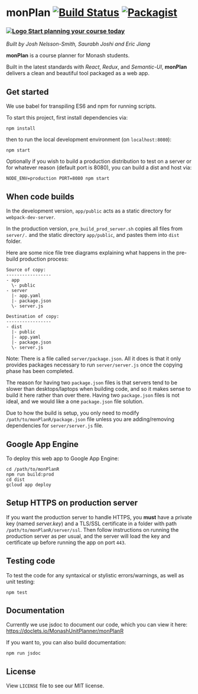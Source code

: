 # monPlan [![Build Status](https://travis-ci.org/MonashUnitPlanner/monPlanR.svg?branch=master)](https://travis-ci.org/MonashUnitPlanner/monPlanR) [![Packagist](https://img.shields.io/packagist/l/doctrine/orm.svg)](https://github.com/MonashUnitPlanner/monPlanR/blob/master/LICENSE)
### **[ ![Logo](https://raw.githubusercontent.com/MonashUnitPlanner/monPlanR/master/app/public/favicon.ico) Start planning your course today](http://www.monplan.tech)**
_Built by Josh Nelsson-Smith, Saurabh Joshi and Eric Jiang_

**monPlan** is a course planner for Monash students.

Built in the latest standards with _React_, _Redux_, and _Semantic-UI_, **monPlan** delivers a clean and beautiful tool packaged as a web app.

## Get started
We use babel for transpiling ES6 and npm for running scripts.

To start this project, first install dependencies via:
```
npm install
```
then to run the local development environment (on `localhost:8080`):
```
npm start
```
Optionally if you wish to build a production distribution to test on a server or for whatever reason (default port is 8080), you can build a dist and host via:
```
NODE_ENV=production PORT=8080 npm start
```

## When code builds
In the development version, `app/public` acts as a static directory for
`webpack-dev-server`.

In the production version, `pre_build_prod_server.sh`
copies all files from `server/.` and the static directory `app/public`, and pastes them into `dist` folder.

Here are some nice file tree diagrams explaining what happens in the pre-build production process:

```
Source of copy:
-----------------
- app
  \- public
- server
  |- app.yaml
  |- package.json
  \- server.js

Destination of copy:
-----------------
- dist
  |- public
  |- app.yaml
  |- package.json
  \- server.js
```

Note: There is a file called `server/package.json`. All it does is that it only provides packages necessary to run `server/server.js` once the copying phase has been completed.

The reason for having two `package.json` files is that servers tend to be slower than desktops/laptops when building code, and so it makes sense to build it here rather than over there. Having two `package.json` files is not ideal, and we would like a one `package.json` file solution.

Due to how the build is setup, you only need to modify `/path/to/monPlanR/package.json` file unless you are adding/removing dependencies for `server/server.js` file.

## Google App Engine
To deploy this web app to Google App Engine:
```
cd /path/to/monPlanR
npm run build:prod
cd dist
gcloud app deploy
```

## Setup HTTPS on production server
If you want the production server to handle HTTPS, you **must** have a private key (named _server.key_) and a TLS/SSL certificate in a folder with path `/path/to/monPlanR/server/ssl`. Then follow instructions on running the production server as per usual, and the server will load the key and certificate up before running the app on port `443`.

## Testing code
To test the code for any syntaxical or stylistic errors/warnings, as well as unit testing:
```
npm test
```
## Documentation
Currently we use jsdoc to document our code, which you can view it here: https://doclets.io/MonashUnitPlanner/monPlanR

If you want to, you can also build documentation:
```
npm run jsdoc
```
## License
View `LICENSE` file to see our MIT license.
